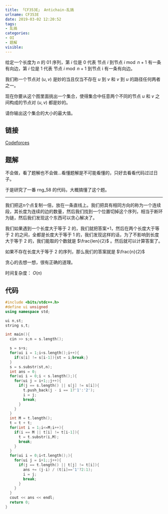 ```yaml
---
title: 「CF353E」 Antichain-乱搞
urlname: CF353E
date: 2019-03-02 12:20:52
tags:
- 乱搞
categories: 
- OI
- 题解
visible:
---
```


给定一个长度为 $n$ 的 $01$ 序列，第 $i$ 位是 $0$ 代表 节点 $i$ 到节点 $i \bmod n + 1$ 有一条有向边，第 $i$ 位是 $1$ 代表 节点 $i \bmod n + 1$ 到节点 i 有一条有向边。

我们称一个节点对 $(u,v)$ 是妙的当且仅当不存在 $u$ 到 $v$ 和 $v$ 到 $u$ 的路径任何两者之一。

现在你要从这个图里面挑出一个集合，使得集合中任意两个不同的节点 $u$ 和 $v$ 之间构成的节点对 $(u,v)$ 都是妙的。

请你输出这个集合的大小的最大值。

<!-- more -->

## 链接

[Codeforces](http://codeforces.com/problemset/problem/353/E)

## 题解

不会做，看了题解也不会做...看懂题解是不可能看懂的，只好去看看代码过过日子。

于是研究了一番 rng_58 的代码，大概搞懂了这个题。

- - -

我们把这n个点复制一倍，放在一条直线上。我们把具有相同方向的称为一个连续段，其长度为连续的边的数量，然后我们找到一个位置切掉这个序列，相当于断环为链，然后我们发现这个东西可以贪心解决了。

我们如果遇到一个长度大于等于 2 的，我们就把答案+1，然后在两个长度大于等于 2 的之间，全都是长度大于等于 1 的，我们发现这样的话，为了不影响到长度大于等于 2 的，我们能取的个数就是 $\frac{len}{2}$ 。然后就可以计算答案了。

如果不存在长度大于等于 2 的序列，那么我们的答案就是 $\frac{n}{2}$

贪心的去想一想，很有正确的道理。

时间复杂度： $O(n)$

## 代码


```cpp
#include <bits/stdc++.h>
#define ui unsigned 
using namespace std;

ui n,st;
string s,t;

int main(){
  cin >> s;n = s.length();

  s = s+s;
  for(ui i = 1;i<s.length();i++){
    if(s[i] != s[i-1]){st = i;break;}
  }
  s = s.substr(st,n);
  int ans = 0;
  for(ui i = 0;i < s.length();){
    for(ui j = i+1;;j++){
      if(j == s.length() || s[j] != s[i]){
        t.push_back(j - i == 1?'1':'2');
        i = j;
        break;
      }
    }
  }
  int M = t.length();
  t = t + t;
  for(int i = 1;i<=M;i++){
    if(i == M || t[i] != t[i-1]){
      t = t.substr(i,M);
      break;
    }
  }
  for(ui i = 0;i<t.length();){
    for(ui j = i+1;;j++){
      if(j == t.length() || t[j] != t[i]){
        ans += (j-i) / (t[i]=='1'?2:1);
        i = j;
        break;
      }
    }
  }
  cout << ans << endl;
  return 0;
}
```

